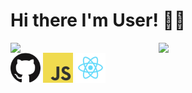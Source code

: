# Hi there I'm User! 👋🏻
<img align="left" width="47%" src="https://github-readme-stats.vercel.app/api?username=user-404u&show_icons=true&theme=radical"/>
<img margin="10px" align="left" width="47%" src="https://github-readme-stats.vercel.app/api/top-langs/?username=user-404u&layout=compact"/>

<img src="https://raw.githubusercontent.com/github/explore/main/topics/github/github.png?raw=true" height="48" />
<img src="https://raw.githubusercontent.com/github/explore/main/topics/javascript/javascript.png?raw=true" height="48" /> <img src="https://raw.githubusercontent.com/github/explore/main/topics/react/react.png?raw=true" height="48" /> 
